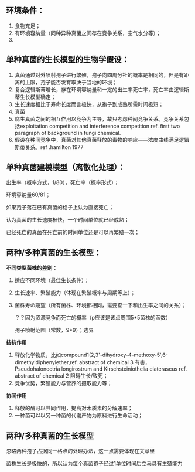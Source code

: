 ## 环境条件：

1. 食物充足；
2. 有环境容纳量（同种异种真菌之间存在竞争关系，空气水分等）；
3. 

## 单种真菌的生长模型的生物学假设：

1. 真菌通过对外喷射孢子进行繁殖，孢子向四周分社的概率是相同的，但是有距离的上限，孢子能否发育取决于当地的环境；
2. 复合逻辑斯蒂增长，存在环境容纳量和一定的出生率死亡率，死亡率由逻辑斯蒂生长模型确定；
3. 生长速度相比于寿命长度而言极快，从孢子到成熟所需时间极短；
4. 真菌
5. 腐生真菌之间的相互作用以竞争为主导，故只考虑种间竞争关系。竞争关系包括exploitation competition and interference competition ref. first two paragraph of background in fungi chemical.
6. 假设在种间竞争中，真菌对其他真菌释放的毒物的响应——浓度曲线满足逻辑斯蒂关系。ref .hamilton 1977



## 单种真菌建模模型（离散化处理）：

出生率（概率方式，1/80），死亡率（概率形式）；

环境容纳量60/81；

如果孢子落在已有真菌的格子上认为直接死亡；

认为真菌的生长速度极快，一个时间单位就已经成熟；

已经死亡的真菌在死亡前的时间单位还是可以再繁殖一次；

## 两种/多种真菌的生长模型：

**不同类型菌株的差别：**

1. 适应不同环境（最佳生长条件）；

2. 生长速率、繁殖能力（体现在繁殖概率与周期等上）；

3. 菌株寿命期望（所有菌株、环境都相同，需要查一下和出生率之间的关系）；

   ？？因为资源竞争而死亡的概率（p应该是该点周围5*5菌株的函数）

   孢子喷射范围（常数，9*9）；边界

**拮抗作用**

1. 释放化学物质，比如compound1(2,3'-dihydroxy-4-methoxy-5',6-dimethyldiphenylether,ref. abstract of chemical 3 有害，Pseudohalonectria longirostrum and Kirschsteiniothelia elaterascus ref. abstract of chemical 2 阻碍生长/致死；
2. 竞争优势，繁殖能力与营养的摄取能力等；

**协同作用**

1. 释放的酶可以共同作用，提高对木质素的分解速率；
2. 一种菌可以以另一种菌的代谢产物为原料进行生命活动；

## 两种/多种真菌的生长模型

忽略两种孢子占据同一格点的处理办法，这一点需要体现在文章里

菌株生长是极快的，所以认为每个真菌孢子经过1单位时间后立马具有生殖能力